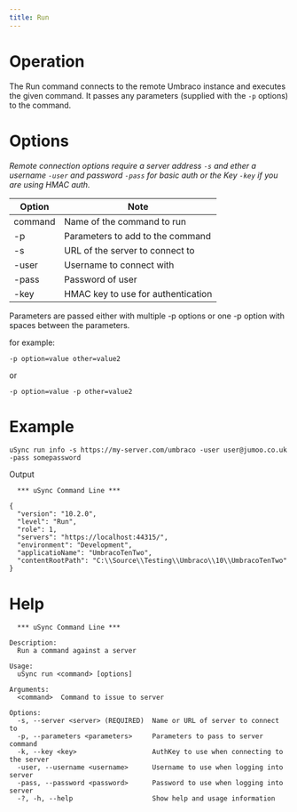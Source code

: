 ```yaml
---
title: Run
---
```


# Operation
The Run command connects to the remote Umbraco instance and executes the given command.
It passes any parameters (supplied with the `-p` options) to the command. 

# Options
*Remote connection options require a server address `-s` and ether a username `-user` and password `-pass` for basic auth or the Key `-key` if you are using HMAC auth.*

Option | Note
|-|-|
command | Name of the command to run
-p | Parameters to add to the command 
-s | URL of the server to connect to 
-user | Username to connect with
-pass | Password of user 
-key | HMAC key to use for authentication

Parameters are passed either with multiple -p options or one -p option with spaces between the parameters.

for example: 

```
-p option=value other=value2
```

or 
```
-p option=value -p other=value2
```

# Example
```
uSync run info -s https://my-server.com/umbraco -user user@jumoo.co.uk -pass somepassword 
```

Output 
```
  *** uSync Command Line ***

{
  "version": "10.2.0",
  "level": "Run",
  "role": 1,
  "servers": "https://localhost:44315/",
  "environment": "Development",
  "applicatioName": "UmbracoTenTwo",
  "contentRootPath": "C:\\Source\\Testing\\Umbraco\\10\\UmbracoTenTwo"
}
```

# Help
```
  *** uSync Command Line ***

Description:
  Run a command against a server

Usage:
  uSync run <command> [options]

Arguments:
  <command>  Command to issue to server

Options:
  -s, --server <server> (REQUIRED)  Name or URL of server to connect to
  -p, --parameters <parameters>     Parameters to pass to server command
  -k, --key <key>                   AuthKey to use when connecting to the server
  -user, --username <username>      Username to use when logging into server
  -pass, --password <password>      Password to use when logging into server
  -?, -h, --help                    Show help and usage information
```